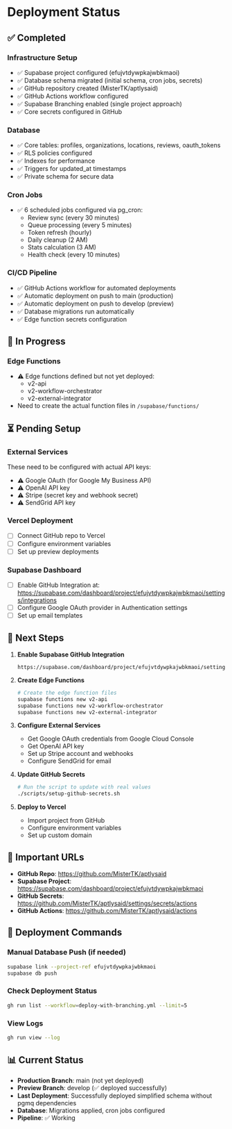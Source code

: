 # Deployment Status

## ✅ Completed

### Infrastructure Setup

- ✅ Supabase project configured (efujvtdywpkajwbkmaoi)
- ✅ Database schema migrated (initial schema, cron jobs, secrets)
- ✅ GitHub repository created (MisterTK/aptlysaid)
- ✅ GitHub Actions workflow configured
- ✅ Supabase Branching enabled (single project approach)
- ✅ Core secrets configured in GitHub

### Database

- ✅ Core tables: profiles, organizations, locations, reviews, oauth_tokens
- ✅ RLS policies configured
- ✅ Indexes for performance
- ✅ Triggers for updated_at timestamps
- ✅ Private schema for secure data

### Cron Jobs

- ✅ 6 scheduled jobs configured via pg_cron:
  - Review sync (every 30 minutes)
  - Queue processing (every 5 minutes)
  - Token refresh (hourly)
  - Daily cleanup (2 AM)
  - Stats calculation (3 AM)
  - Health check (every 10 minutes)

### CI/CD Pipeline

- ✅ GitHub Actions workflow for automated deployments
- ✅ Automatic deployment on push to main (production)
- ✅ Automatic deployment on push to develop (preview)
- ✅ Database migrations run automatically
- ✅ Edge function secrets configuration

## 🔄 In Progress

### Edge Functions

- ⚠️ Edge functions defined but not yet deployed:
  - v2-api
  - v2-workflow-orchestrator
  - v2-external-integrator
- Need to create the actual function files in `/supabase/functions/`

## ⏳ Pending Setup

### External Services

These need to be configured with actual API keys:

- ⚠️ Google OAuth (for Google My Business API)
- ⚠️ OpenAI API key
- ⚠️ Stripe (secret key and webhook secret)
- ⚠️ SendGrid API key

### Vercel Deployment

- [ ] Connect GitHub repo to Vercel
- [ ] Configure environment variables
- [ ] Set up preview deployments

### Supabase Dashboard

- [ ] Enable GitHub Integration at: https://supabase.com/dashboard/project/efujvtdywpkajwbkmaoi/settings/integrations
- [ ] Configure Google OAuth provider in Authentication settings
- [ ] Set up email templates

## 📝 Next Steps

1. **Enable Supabase GitHub Integration**

   ```
   https://supabase.com/dashboard/project/efujvtdywpkajwbkmaoi/settings/integrations
   ```

2. **Create Edge Functions**

   ```bash
   # Create the edge function files
   supabase functions new v2-api
   supabase functions new v2-workflow-orchestrator
   supabase functions new v2-external-integrator
   ```

3. **Configure External Services**

   - Get Google OAuth credentials from Google Cloud Console
   - Get OpenAI API key
   - Set up Stripe account and webhooks
   - Configure SendGrid for email

4. **Update GitHub Secrets**

   ```bash
   # Run the script to update with real values
   ./scripts/setup-github-secrets.sh
   ```

5. **Deploy to Vercel**
   - Import project from GitHub
   - Configure environment variables
   - Set up custom domain

## 🔗 Important URLs

- **GitHub Repo**: https://github.com/MisterTK/aptlysaid
- **Supabase Project**: https://supabase.com/dashboard/project/efujvtdywpkajwbkmaoi
- **GitHub Secrets**: https://github.com/MisterTK/aptlysaid/settings/secrets/actions
- **GitHub Actions**: https://github.com/MisterTK/aptlysaid/actions

## 🚀 Deployment Commands

### Manual Database Push (if needed)

```bash
supabase link --project-ref efujvtdywpkajwbkmaoi
supabase db push
```

### Check Deployment Status

```bash
gh run list --workflow=deploy-with-branching.yml --limit=5
```

### View Logs

```bash
gh run view --log
```

## 📊 Current Status

- **Production Branch**: main (not yet deployed)
- **Preview Branch**: develop (✅ deployed successfully)
- **Last Deployment**: Successfully deployed simplified schema without pgmq dependencies
- **Database**: Migrations applied, cron jobs configured
- **Pipeline**: ✅ Working
